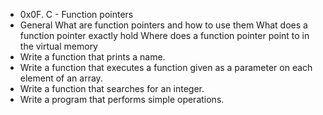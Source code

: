 * 0x0F. C - Function pointers
* General
What are function pointers and how to use them
What does a function pointer exactly hold
Where does a function pointer point to in the virtual memory
* Write a function that prints a name.
* Write a function that executes a function given as a parameter on each element of an array.
* Write a function that searches for an integer.
* Write a program that performs simple operations.
